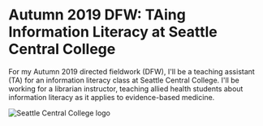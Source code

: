 # Autumn 2019 DFW: TAing Information Literacy at Seattle Central College
For my Autumn 2019 directed fieldwork (DFW), I'll be a teaching assistant (TA) for an information literacy class at Seattle Central College. I'll be working for a librarian instructor, teaching allied health students about information literacy as it applies to evidence-based medicine. 

![Seattle Central College logo][logo]


[logo]: https://pbs.twimg.com/profile_images/465940311391227904/7okhWNNO_400x400.png

